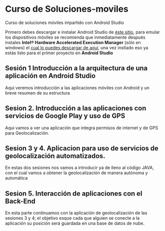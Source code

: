 # Curso de  Soluciones-moviles
Curso de soluciones móviles impartido con Android Studio

Primero debes descargar e instalar Android Studio de [ éste sitio](http://developer.android.com/sdk/index.html), para emular los dispositivos móviles se recomienda que inmediatamente después instales **Intel® Hardware Accelerated Execution Manager** (sólo en windows) el [ cual lo puedes descargar de aquí](https://software.intel.com/en-us/android/articles/intel-hardware-accelerated-execution-manager/), una vez instlado eso ya estás listo para el primer proyecto en **Android Studio**

## Sesión 1 Introducción a la arquitectura de una aplicación en Android Studio
 Aqui veremos introducción a las aplicaciones móviles con Android y un breve resumen de su estructura
 
 ## Sesion 2. Introducción a las aplicaciones con  servicios de Google Play y  uso de GPS
 Aqui vamos a ver una aplicación  que integra permisos de internet y de GPS para Geolocalización.
 
 ## Sesion 3 y 4. Aplicacion para uso de servicios de geolocalización automatizados.
 En estas dos sesiones nos vamos a introducir ya de lleno al código JAVA, con el cual vamos a obtener la geolocalización de manera autónoma y automática
 
 ## Sesion 5. Interacción de aplicaciones con el **Back-End**
 En esta parte  continuamos con la aplicación de geolocalización de las sesiones 3 y 4; el objetivo esque  cada que alguien se conecte a la aplicación su posición será guardada en una base de datos de nube.

